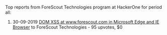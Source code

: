 Top reports from ForeScout Technologies program at HackerOne for period all:

1. 30-09-2019 [DOM XSS at www.forescout.com in Microsoft Edge and IE Browser](https://hackerone.com/reports/704266) to ForeScout Technologies - 95 upvotes, $0
